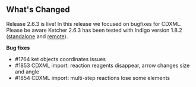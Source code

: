 ## What's Changed
Release 2.6.3 is live!
In this release we focused on bugfixes for CDXML.
Please be aware Ketcher 2.6.3 has been tested with Indigo version 1.8.2 ([standalone](https://www.npmjs.com/package/indigo-ketcher/v/1.8.2) and [remote](https://hub.docker.com/layers/epmlsop/indigo-service/1.8.2/images/sha256-d3d7ba32a6dfa704f093b7a0ea4d1f8a9b259db9635a673d0026ae6ffb11dfa2?context=explore)).

**Bug fixes**
* #1764 ket objects coordinates issues
* #1853 CDXML import: reaction reagents disappear, arrow changes size and angle
* #1854 CDXML import: multi-step reactions lose some elements
